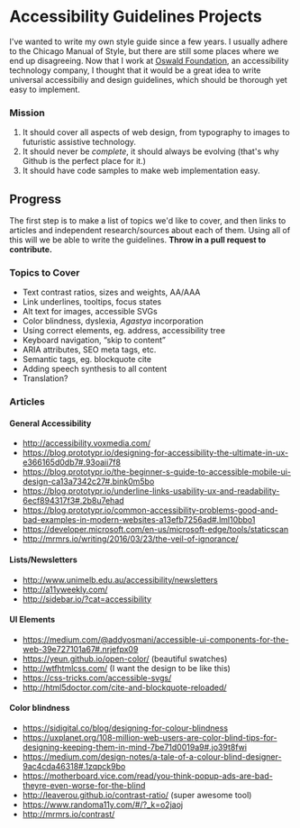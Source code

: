 # Accessibility Guidelines Projects

I've wanted to write my own style guide since a few years. I usually adhere to the Chicago Manual of Style, but there are still some places where we end up disagreeing. Now that I work at [Oswald Foundation](https://oswald.foundation), an accessibility technology company, I thought that it would be a great idea to write universal accessibiliy and design guidelines, which should be thorough yet easy to implement.

### Mission
1. It should cover all aspects of web design, from typography to images to futuristic assistive technology.
2. It should never be *complete*, it should always be evolving (that's why Github is the perfect place for it.)
3. It should have code samples to make web implementation easy.

## Progress

The first step is to make a list of topics we'd like to cover, and then links to articles and independent research/sources about each of them. Using all of this will we be able to write the guidelines. **Throw in a pull request to contribute.**

### Topics to Cover

- Text contrast ratios, sizes and weights, AA/AAA
- Link underlines, tooltips, focus states
- Alt text for images, accessible SVGs
- Color blindness, dyslexia, *Agastya* incorporation
- Using correct elements, eg. address, accessibility tree
- Keyboard navigation, “skip to content”
- ARIA attributes, SEO meta tags, etc.
- Semantic tags, eg. blockquote cite
- Adding speech synthesis to all content
- Translation?

### Articles

#### General Accessibility

- http://accessibility.voxmedia.com/
- https://blog.prototypr.io/designing-for-accessibility-the-ultimate-in-ux-e366165d0db7#.93oaii7f8
- https://blog.prototypr.io/the-beginner-s-guide-to-accessible-mobile-ui-design-ca13a7342c27#.bink0m5bo
- https://blog.prototypr.io/underline-links-usability-ux-and-readability-6ecf894317f3#.2b8u7ehad
- https://blog.prototypr.io/common-accessibility-problems-good-and-bad-examples-in-modern-websites-a13efb7256ad#.lml10bbo1
- https://developer.microsoft.com/en-us/microsoft-edge/tools/staticscan
- http://mrmrs.io/writing/2016/03/23/the-veil-of-ignorance/

#### Lists/Newsletters

- http://www.unimelb.edu.au/accessibility/newsletters
- http://a11yweekly.com/
- http://sidebar.io/?cat=accessibility

#### UI Elements

- https://medium.com/@addyosmani/accessible-ui-components-for-the-web-39e727101a67#.nrjefpx09
- https://yeun.github.io/open-color/ (beautiful swatches)
- http://wtfhtmlcss.com/ (I want the design to be like this)
- https://css-tricks.com/accessible-svgs/
- http://html5doctor.com/cite-and-blockquote-reloaded/

#### Color blindness

- https://sidigital.co/blog/designing-for-colour-blindness
- https://uxplanet.org/108-million-web-users-are-color-blind-tips-for-designing-keeping-them-in-mind-7be71d0019a9#.jo39t8fwi
- https://medium.com/design-notes/a-tale-of-a-colour-blind-designer-9ac4cda46318#.1zqpck9bo
- https://motherboard.vice.com/read/you-think-popup-ads-are-bad-theyre-even-worse-for-the-blind
- http://leaverou.github.io/contrast-ratio/ (super awesome tool)
- https://www.randoma11y.com/#/?_k=o2jaoj
- http://mrmrs.io/contrast/
